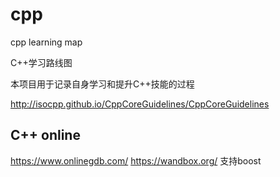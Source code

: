 # cpp
cpp learning map

C++学习路线图

本项目用于记录自身学习和提升C++技能的过程  



http://isocpp.github.io/CppCoreGuidelines/CppCoreGuidelines


C++ online
--------------------------
https://www.onlinegdb.com/
https://wandbox.org/ 支持boost
